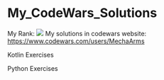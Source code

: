 # My_CodeWars_Solutions
My Rank: ![](https://www.codewars.com/users/MechaArms/badges/micro)
My solutions in codewars website: https://www.codewars.com/users/MechaArms
<p>Kotlin Exercises</p>
<p>Python Exercises</p>

